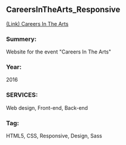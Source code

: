 ## CareersInTheArts_Responsive

[(Link) Careers In The Arts](http://mmp.bmcc.cuny.edu/sayaka.tamura/MMP240/finalProject/index.html)

### Summery:  
Website for the event "Careers In The Arts"   

### Year:  
2016  

### SERVICES:  
Web design, Front-end, Back-end  

### Tag:  
HTML5, CSS, Responsive, Design, Sass
